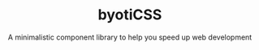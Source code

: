 <h1 align="center">byotiCSS</h1>
<p align="center">
    A minimalistic component library to help you speed up web development
</p>

